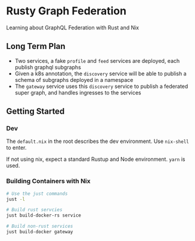 # Rusty Graph Federation

Learning about GraphQL Federation with Rust and Nix

## Long Term Plan

- Two services, a fake `profile` and `feed` services are deployed, each publish graphql subgraphs
- Given a k8s annotation, the `discovery` service will be able to publish a schema of subgraphs deployed in a namespace
- The `gateway` service uses this `discovery` service to publish a federated super graph, and handles ingresses to the services

## Getting Started

### Dev

The `default.nix` in the root describes the dev environment. Use `nix-shell` to enter.

If not using nix, expect a standard Rustup and Node environment. `yarn` is used.

### Building Containers with Nix

```sh
# Use the just commands
just -l

# Build rust servcies
just build-docker-rs service

# Build non-rust services
just build-docker gateway

```
